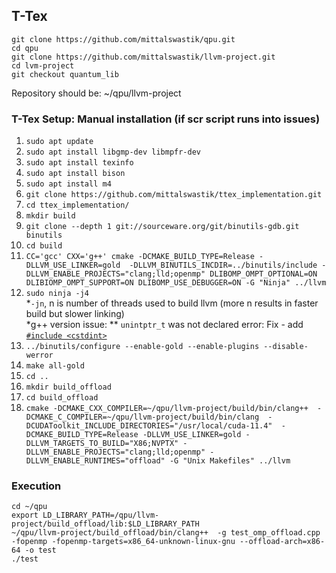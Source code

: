 ## T-Tex

``git clone https://github.com/mittalswastik/qpu.git`` \
``cd qpu``\
``git clone https://github.com/mittalswastik/llvm-project.git`` \
``cd lvm-project`` \
``git checkout quantum_lib``

Repository should be: ~/qpu/llvm-project
  
### T-Tex Setup: Manual installation (if scr script runs into issues)

1. ``sudo apt update``
2. ``sudo apt install libgmp-dev libmpfr-dev``
3. ``sudo apt install texinfo``
4. ``sudo apt install bison``
5. ``sudo apt install m4``
6. ``git clone https://github.com/mittalswastik/ttex_implementation.git``
7. ``cd ttex_implementation/``
8. ``mkdir build``
9. ``git clone --depth 1 git://sourceware.org/git/binutils-gdb.git binutils``
10. ``cd build``
11. ``CC='gcc' CXX='g++' cmake -DCMAKE_BUILD_TYPE=Release -DLLVM_USE_LINKER=gold  -DLLVM_BINUTILS_INCDIR=../binutils/include -DLLVM_ENABLE_PROJECTS="clang;lld;openmp" DLIBOMP_OMPT_OPTIONAL=ON DLIBIOMP_OMPT_SUPPORT=ON DLIBOMP_USE_DEBUGGER=ON -G "Ninja" ../llvm``
12. ``sudo ninja -j4`` \
   *``-jn``, n is number of threads used to build llvm (more n results in faster build but slower linking) \
   *g++ version issue:
        ** ``unintptr_t`` was not declared error: Fix - add [``#include <cstdint>``](https://github.com/mittalswastik/llvm-project/blob/82d8185c19fca4eb25f4e45ce1036d9c06ea7470/llvm/include/llvm/Support/Signals.h#L17)
13. ``../binutils/configure --enable-gold --enable-plugins --disable-werror``
14. ``make all-gold``
15. ``cd ..``
16. ``mkdir build_offload``
17. ``cd build_offload``
18. ``cmake -DCMAKE_CXX_COMPILER=~/qpu/llvm-project/build/bin/clang++  -DCMAKE_C_COMPILER=~/qpu/llvm-project/build/bin/clang  -DCUDAToolkit_INCLUDE_DIRECTORIES="/usr/local/cuda-11.4"  -DCMAKE_BUILD_TYPE=Release -DLLVM_USE_LINKER=gold -DLLVM_TARGETS_TO_BUILD="X86;NVPTX" -DLLVM_ENABLE_PROJECTS="clang;lld;openmp" -DLLVM_ENABLE_RUNTIMES="offload" -G "Unix Makefiles" ../llvm``

### Execution

``cd ~/qpu`` \
``export LD_LIBRARY_PATH=/qpu/llvm-project/build_offload/lib:$LD_LIBRARY_PATH`` \
``~/qpu/llvm-project/build_offload/bin/clang++  -g test_omp_offload.cpp  -fopenmp -fopenmp-targets=x86_64-unknown-linux-gnu --offload-arch=x86-64 -o test`` \
``./test``

